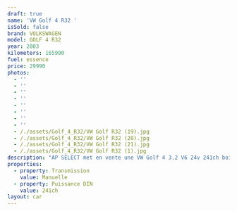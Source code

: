 ```yaml
---
draft: true
name: 'VW Golf 4 R32 '
isSold: false
brand: VOLKSWAGEN
model: GOLF 4 R32
year: 2003
kilometers: 165990
fuel: essence
price: 29990
photos:
  - ''
  - ''
  - ''
  - ''
  - ''
  - ''
  - ''
  - ''
  - /./assets/Golf_4_R32/VW Golf R32 (19).jpg
  - /./assets/Golf_4_R32/VW Golf R32 (20).jpg
  - /./assets/Golf_4_R32/VW Golf R32 (21).jpg
  - /./assets/Golf_4_R32/VW Golf R32 (1).jpg
description: "AP SELECT met en vente une VW Golf 4 3.2 V6 24v 241ch boîte mécanique.\nModèle du 02/2003 avec 165900km.\n\nCouleur Basalt noir, intérieur cuir complet R32.\n\nCG moitié prix sans malus \U0001F1EB\U0001F1F7\n\nVendu avec une garantie complète 6 mois.\n\nVéhicule avec carnet VW, historique limpide et dossiers de factures.\n\nDernier service effectué début 2024 à 163 900km.\n\nDans les dernières années, nous pouvons noter :\n- Réfection haut moteur avec étanchéité\n- Joint de culasse avec contrôle culasse\n- Soupapes admission et échappement\n- Kit chaîne complet avec pompe à eau\n- Bobines et bougies\n- Démarreur et alternateur\n- Révision du 4Motion\n- Embrayage avec émetteur / récepteur\n- Réfection du train avant\n- Freinage avant / arrière complet\n- 4 pneus neufs\n- Réfection des 4 jantes\n\nÉléments montés en seconde monte :\n- Demi ligne avec catback MILLTEK\n- Amortisseurs sport avec ressorts courts\n- Multimédia KENWOOD double Din\n\nÉquipements et options :\n- Boîte mécanique 6\n- Toit ouvrant électrique\n- Intérieur cuir complet R32\n- Sièges chauffants\n- Climatisation auto\n- Autoradio double DIN\n- Navigation GPS 3D Europe\n- Bluetooth avec streaming\n- Connexion Ipod et USB\n- Pack gris alu intérieur\n- Jantes 18 pouces originales R32\n- Phares Xénon\n- Fermeture centralisée\n- Volant sport R32\n- Seuils de porte alu R32\n- Affichage multifonctions plus\n- Rétroviseurs électriquement et chauffants\n- Rétroviseurs int / ext Electrochrome\n- Éclairage d’ambiance\n\nDisponible et visible sur RDV pour acheteur sérieux.\n\nPossibilité d'une garantie 3, 6 ou 12 mois en supplément.\n\nRéalisation des démarches d'immatriculation.\n\nAP SELECT c'est des solutions de courtage et conciergerie sur mesure pour profiter librement de sa passion et de son patrimoine.\n\nPrenez le volant, AP SELECT s'occupe du reste."
properties:
  - property: Transmission
    value: Manuelle
  - property: Puissance DIN
    value: 241ch
layout: car
---
```


